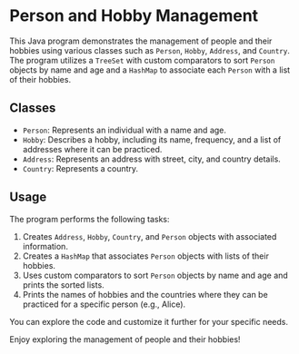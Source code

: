 # Person and Hobby Management

This Java program demonstrates the management of people and their hobbies using various classes such as `Person`, `Hobby`, `Address`, and `Country`. The program utilizes a `TreeSet` with custom comparators to sort `Person` objects by name and age and a `HashMap` to associate each `Person` with a list of their hobbies.

## Classes

- `Person`: Represents an individual with a name and age.
- `Hobby`: Describes a hobby, including its name, frequency, and a list of addresses where it can be practiced.
- `Address`: Represents an address with street, city, and country details.
- `Country`: Represents a country.

## Usage

The program performs the following tasks:

1. Creates `Address`, `Hobby`, `Country`, and `Person` objects with associated information.
2. Creates a `HashMap` that associates `Person` objects with lists of their hobbies.
3. Uses custom comparators to sort `Person` objects by name and age and prints the sorted lists.
4. Prints the names of hobbies and the countries where they can be practiced for a specific person (e.g., Alice).

You can explore the code and customize it further for your specific needs.

Enjoy exploring the management of people and their hobbies!
